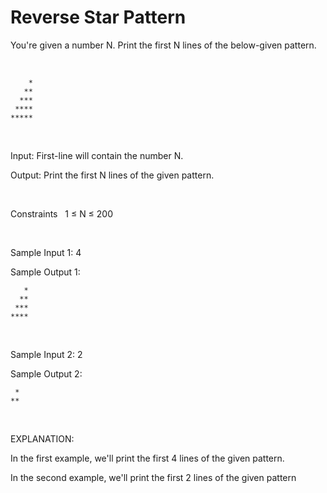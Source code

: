 # Reverse Star Pattern

You're given a number N. Print the first N lines of the below-given pattern.

<br>

```
    *
   **
  ***
 ****
*****
```

<br>

Input:
First-line will contain the number N.

Output:
Print the first N lines of the given pattern.

<br>

Constraints
&nbsp; 1 ≤ N ≤ 200

<br>

Sample Input 1:
4

Sample Output 1:
```
   *
  **
 ***
****
```

<br>

Sample Input 2:
2

Sample Output 2:
```
 *
**
```

<br>

EXPLANATION:

In the first example, we'll print the first 4 lines of the given pattern.

In the second example, we'll print the first 2 lines of the given pattern